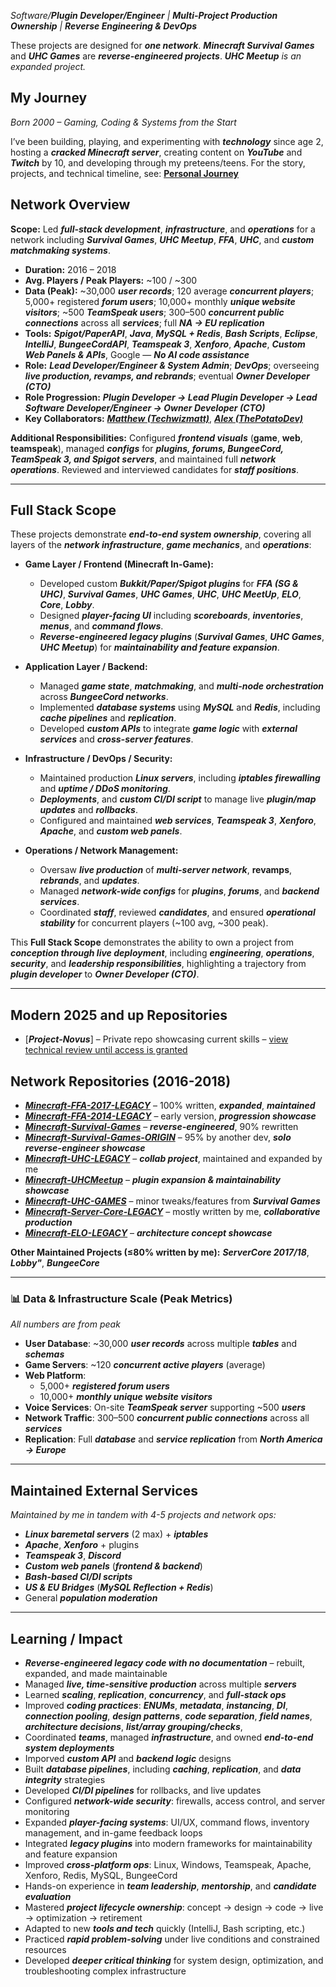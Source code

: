 *Software/**_Plugin Developer/Engineer_** | **_Multi-Project Production Ownership_** | **_Reverse Engineering & DevOps_***

These projects are designed for **_one network_**. **_Minecraft Survival Games_** and **_UHC Games_** are **_reverse-engineered projects_**. **_UHC Meetup_** *_is an expanded project._* 

## My Journey

*_Born 2000 – Gaming, Coding & Systems from the Start_*

I’ve been building, playing, and experimenting with **_technology_** since age 2, hosting a **_cracked Minecraft server_**, creating content on **_YouTube_** and **_Twitch_** by 10, and developing through my preteens/teens. For the story, projects, and technical timeline, see: [**Personal Journey**](https://github.com/tjXJNOOBIE/Portfolio/blob/main/PERSONAL_AT_A_GLANCE.md)

## Network Overview

**Scope:** Led **_full-stack development_**, **_infrastructure_**, and **_operations_** for a network including **_Survival Games_**, **_UHC Meetup_**, **_FFA_**, **_UHC_**, and **_custom matchmaking systems_**.  

- **Duration:** 2016 – 2018  
- **Avg. Players / Peak Players:** ~100 / ~300  
- **Data (Peak):** ~30,000 **_user records_**; 120 average **_concurrent players_**; 5,000+ registered **_forum users_**; 10,000+ monthly **_unique website visitors_**; ~500 **_TeamSpeak users_**; 300–500 **_concurrent public connections_** across all **_services_**; full **_NA → EU replication_**  
- **Tools:** **_Spigot/PaperAPI_**, **_Java_**, **_MySQL + Redis_**, **_Bash Scripts_**, **_Eclipse_**, **_IntelliJ_**, **_BungeeCordAPI_**, **_Teamspeak 3_**, **_Xenforo_**, **_Apache_**, **_Custom Web Panels & APIs_**, Google — **_No AI code assistance_**  
- **Role:** **_Lead Developer/Engineer & System Admin_**; **_DevOps_**; overseeing **_live production, revamps, and rebrands_**; eventual **_Owner Developer (CTO)_**  
- **Role Progression:** **_Plugin Developer → Lead Plugin Developer → Lead Software Developer/Engineer → Owner Developer (CTO)_**  
- **Key Collaborators:** [**_Matthew (Techwizmatt)_**](https://github.com/Techwizmatt), [**_Alex (ThePotatoDev)_**](https://github.com/ThePotatoDev)  

**Additional Responsibilities:** Configured **_frontend visuals_** (**game**, **web**, **teamspeak**), managed **_configs_** for **_plugins, forums, BungeeCord, TeamSpeak 3, and Spigot servers_**, and maintained full **_network operations_**. Reviewed and interviewed candidates for **_staff positions_**.  

---

## Full Stack Scope

These projects demonstrate **_end-to-end system ownership_**, covering all layers of the **_network infrastructure_**, **_game mechanics_**, and **_operations_**:

- **Game Layer / Frontend (Minecraft In-Game):**  
  - Developed custom **_Bukkit/Paper/Spigot plugins_** for **_FFA (SG & UHC)_**, **_Survival Games_**, **_UHC Games_**, **_UHC_**, **_UHC MeetUp_**, **_ELO_**, **_Core_**, **_Lobby_**.  
  - Designed **_player-facing UI_** including **_scoreboards_**, **_inventories_**, **_menus_**, and **_command flows_**.  
  - **_Reverse-engineered legacy plugins_** (**_Survival Games_**, **_UHC Games_**, **_UHC Meetup_**) for **_maintainability and feature expansion_**.  

- **Application Layer / Backend:**  
  - Managed **_game state_**, **_matchmaking_**, and **_multi-node orchestration_** across **_BungeeCord networks_**.  
  - Implemented **_database systems_** using **_MySQL_** and **_Redis_**, including **_cache pipelines_** and **_replication_**.  
  - Developed **_custom APIs_** to integrate **_game logic_** with **_external services_** and **_cross-server features_**.  

- **Infrastructure / DevOps / Security:**  
  - Maintained production **_Linux servers_**, including **_iptables firewalling_** and **_uptime / DDoS monitoring_**.  
  - **_Deployments_**, and **_custom CI/DI script_** to manage live **_plugin/map updates_** and **_rollbacks_**.  
  - Configured and maintained **_web services_**, **_Teamspeak 3_**, **_Xenforo_**, **_Apache_**, and **_custom web panels_**.  

- **Operations / Network Management:**  
  - Oversaw **_live production_** of **_multi-server network_**, **revamps**, **_rebrands_**, and **_updates_**.  
  - Managed **_network-wide configs_** for **_plugins_**, **_forums_**, and **_backend services_**.  
  - Coordinated **_staff_**, reviewed **_candidates_**, and ensured **_operational stability_** for concurrent players (~100 avg, ~300 peak).  

This **Full Stack Scope** demonstrates the ability to own a project from **_conception through live deployment_**, including **_engineering_**, **_operations_**, **_security_**, and **_leadership responsibilities_**, highlighting a trajectory from **_plugin developer_** to **_Owner Developer (CTO)_**.  

---


## Modern 2025 and up Repositories

- [**_Project-Novus_**] – Private repo showcasing current skills – [view technical review until access is granted](https://github.com/tjXJNOOBIE/Portfolio/blob/main/NOVUS_OVERVIEW.md)


## Network Repositories (2016-2018)

- [**_Minecraft-FFA-2017-LEGACY_**](https://github.com/tjXJNOOBIE/Minecraft-FFA-LEGACY) – 100% written, **_expanded_**, **_maintained_**  
- [**_Minecraft-FFA-2014-LEGACY_**](https://github.com/tjXJNOOBIE/Minecraft-FFA-2014-LEGACY) – early version, **_progression showcase_**  
- [**_Minecraft-Survival-Games_**](https://github.com/tjXJNOOBIE/Minecraft-Survival-Games) – **_reverse-engineered_**, 90% rewritten  
- [**_Minecraft-Survival-Games-ORIGIN_**](https://github.com/tjXJNOOBIE/Survival-Games-ORIGIN) – 95% by another dev, **_solo reverse-engineer showcase_**  
- [**_Minecraft-UHC-LEGACY_**](https://github.com/tjXJNOOBIE/Minecraft-UHC-LEGACY) – **_collab project_**, maintained and expanded by me  
- [**_Minecraft-UHCMeetup_**](https://github.com/tjXJNOOBIE/Minecraft-UHCMeetup) – **_plugin expansion & maintainability showcase_**  
- [**_Minecraft-UHC-GAMES_**](https://github.com/tjXJNOOBIE/UHC-GAMES-LEGACY) – minor tweaks/features from **_Survival Games_**  
- [**_Minecraft-Server-Core-LEGACY_**](https://github.com/tjXJNOOBIE/Server-Core-LEGACY) – mostly written by me, **_collaborative production_**  
- [**_Minecraft-ELO-LEGACY_**](https://github.com/tjXJNOOBIE/Minecraft-ELO-LEGACY) – **_architecture concept showcase_**  

**Other Maintained Projects (≤80% written by me):** **_ServerCore 2017/18_**, **_Lobby"_**, **_BungeeCore_**  

---

### 📊 Data & Infrastructure Scale (Peak Metrics)

*_All numbers are from peak_*

- **User Database**: ~30,000 **_user records_** across multiple **_tables_** and **_schemas_**  
- **Game Servers**: ~120 **_concurrent active players_** (average)  
- **Web Platform**:  
  - 5,000+ **_registered forum users_**  
  - 10,000+ **_monthly unique website visitors_**  
- **Voice Services**: On-site **_TeamSpeak server_** supporting ~500 **_users_**  
- **Network Traffic**: 300–500 **_concurrent public connections_** across all **_services_**  
- **Replication**: Full **_database_** and **_service replication_** from **_North America → Europe_**  

---

## Maintained External Services

*Maintained by me in tandem with 4-5 projects and network ops:*  

- **_Linux baremetal servers_** (2 max) + **_iptables_**  
- **_Apache_**, **_Xenforo_** + plugins  
- **_Teamspeak 3_**, **_Discord_**  
- **_Custom web panels_** (**_frontend & backend_**)  
- **_Bash-based CI/DI scripts_**  
- **_US & EU Bridges_** (**_MySQL Reflection + Redis_**)  
- General **_population moderation_**  

---

## Learning / Impact

- **_Reverse-engineered legacy code with no documentation_** – rebuilt, expanded, and made maintainable  
- Managed **_live, time-sensitive production_** across multiple **_servers_**  
- Learned **_scaling_**, **_replication_**, **_concurrency_**, and **_full-stack ops_**  
- Improved **_coding practices_**: **_ENUMs_**, **_metadata_**, **_instancing_**, **_DI_**, **_connection pooling_**, **_design patterns_**, **_code separation_**, **_field names_**, **_architecture decisions_**, **_list/array grouping/checks_**,  
- Coordinated **_teams_**, managed **_infrastructure_**, and owned **_end-to-end system deployments_**  
- Imporved **_custom API_** and **_backend logic_** designs  
- Built **_database pipelines_**, including **_caching_**, **_replication_**, and **_data integrity_** strategies  
- Developed **_CI/DI pipelines_** for rollbacks, and live updates  
- Configured **_network-wide security_**: firewalls, access control, and server monitoring  
- Expanded **_player-facing systems_**: UI/UX, command flows, inventory management, and in-game feedback loops  
- Integrated **_legacy plugins_** into modern frameworks for maintainability and feature expansion  
- Improved **_cross-platform ops_**: Linux, Windows, Teamspeak, Apache, Xenforo, Redis, MySQL, BungeeCord  
- Hands-on experience in **_team leadership_**, **_mentorship_**, and **_candidate evaluation_**  
- Mastered **_project lifecycle ownership_**: concept → design → code → live → optimization → retirement  
- Adapted to new **_tools and tech_** quickly (IntelliJ, Bash scripting, etc.)  
- Practiced **_rapid problem-solving_** under live conditions and constrained resources  
- Developed **_deeper critical thinking_** for system design, optimization, and troubleshooting complex infrastructure
